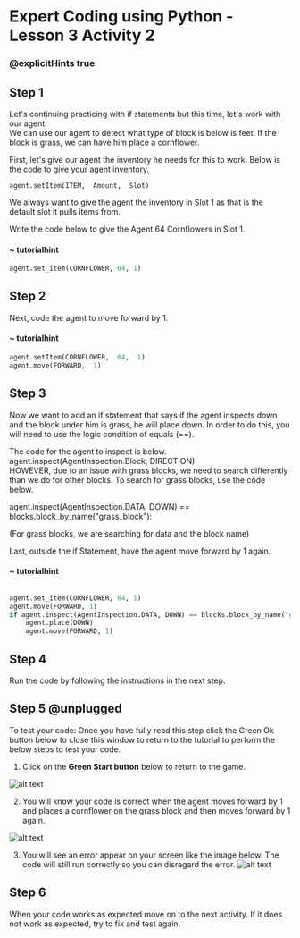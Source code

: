 # Expert Coding using Python - Lesson 3 Activity 2
### @explicitHints true

## Step 1

Let's continuing practicing with if statements but this time, let's work with our agent.  
We can use our agent to detect what type of block is below is feet.  If the block is grass, we can have him place a cornflower. 

First, let's give our agent the inventory he needs for this to work.  Below is the code to give your agent inventory. 

    agent.setItem(ITEM,  Amount,  Slot)

We always want to give the agent the inventory in Slot 1 as that is the default slot it pulls items from. 

Write the code below to give the Agent 64 Cornflowers in Slot 1. 

#### ~ tutorialhint

```python
agent.set_item(CORNFLOWER, 64, 1)

```

## Step 2

Next, code the agent to move forward by 1.  

#### ~ tutorialhint

```python
agent.setItem(CORNFLOWER,  64,  1)
agent.move(FORWARD,  1)
```

## Step 3

Now we want to add an if statement that says if the agent inspects down and the block under him is grass, he will place down. 
In order to do this, you will need to use the logic condition of equals (==).  

The code for the agent to inspect is below. 
agent.inspect(AgentInspection.Block, DIRECTION)  
HOWEVER,  due to an issue with grass blocks, we need to search differently than we do for other blocks.  To search for grass blocks, use the code below. 

agent.inspect(AgentInspection.DATA, DOWN) == blocks.block_by_name("grass_block"):

(For grass blocks, we are searching for data and the block name)

Last, outside the if Statement, have the agent move forward by 1 again. 
#### ~ tutorialhint

```python

agent.set_item(CORNFLOWER, 64, 1)
agent.move(FORWARD, 1)
if agent.inspect(AgentInspection.DATA, DOWN) == blocks.block_by_name("grass_block"):
    agent.place(DOWN)
    agent.move(FORWARD, 1)
```

## Step 4

Run the code by following the instructions in the next step.

## Step 5 @unplugged

To test your code:
Once you have fully read this step click the Green Ok button below to close this window to return to the tutorial to perform the below steps to test your code.

1. Click on the **Green Start button** below to return to the game.

  

![alt text](https://expertjs.codingcredentials.com/Lesson1/1.1/1.JPG?raw=true  "Start")

2.  You will know your code is correct when the agent moves forward by 1 and  places a cornflower on the grass block and then moves forward by 1 again. 

![alt text](https://expertjs.codingcredentials.com/Lesson3/3.1/3.1.1.png?raw=true  "Code")

3. You will see an error appear on your screen like the image below. The code will still run correctly so you can disregard the error. 
   ![alt text](https://expertjs.codingcredentials.com/Lesson3/3.1/3.1.1a.png?raw=true  "Code")
   
## Step 6

When your code works as expected move on to the next activity.
If it does not work as expected, try to fix and test again.